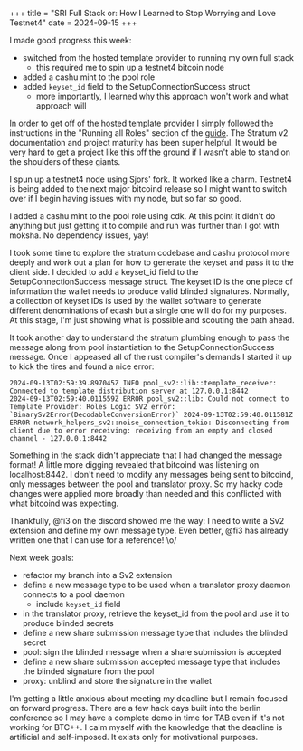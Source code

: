 +++
title = "SRI Full Stack or: How I Learned to Stop Worrying and Love Testnet4"
date = 2024-09-15
+++

I made good progress this week:
- switched from the hosted template provider to running my own full stack
  - this required me to spin up a testnet4 bitcoin node
- added a cashu mint to the pool role
- added `keyset_id` field to the SetupConnectionSuccess struct
  - more importantly, I learned why this approach won't work and what approach will

In order to get off of the hosted template provider I simply followed the instructions in the "Running all Roles" section of the [guide](https://stratumprotocol.org/getting-started/#ii-getting-started---running-all-roles). The Stratum v2 documentation and project maturity has been super helpful. It would be very hard to get a project like this off the ground if I wasn't able to stand on the shoulders of these giants.

I spun up a testnet4 node using Sjors' fork. It worked like a charm. Testnet4 is being added to the next major bitcoind release so I might want to switch over if I begin having issues with my node, but so far so good.

I added a cashu mint to the pool role using cdk. At this point it didn't do anything but just getting it to compile and run was further than I got with moksha. No dependency issues, yay!

I took some time to explore the stratum codebase and cashu protocol more deeply and work out a plan for how to generate the keyset and pass it to the client side. I decided to add a keyset_id field to the SetupConnectionSuccess message struct. The keyset ID is the one piece of information the wallet needs to produce valid blinded signatures. Normally, a collection of keyset IDs is used by the wallet software to generate different denominations of ecash but a single one will do for my purposes. At this stage, I'm just showing what is possible and scouting the path ahead.

It took another day to understand the stratum plumbing enough to pass the message along from pool instantiation to the SetupConnectionSuccess message. Once I appeased all of the rust compiler's demands I started it up to kick the tires and found a nice error:

```
2024-09-13T02:59:39.897045Z INFO pool_sv2::lib::template_receiver: Connected to template distribution server at 127.0.0.1:8442 
2024-09-13T02:59:40.011559Z ERROR pool_sv2::lib: Could not connect to Template Provider: Roles Logic SV2 error: `BinarySv2Error(DecodableConversionError)` 2024-09-13T02:59:40.011581Z ERROR network_helpers_sv2::noise_connection_tokio: Disconnecting from client due to error receiving: receiving from an empty and closed channel - 127.0.0.1:8442
```

Something in the stack didn't appreciate that I had changed the message format! A little more digging revealed that bitcoind was listening on localhost:8442. I don't need to modify any messages being sent to bitcoind, only messages between the pool and translator proxy. So my hacky code changes were applied more broadly than needed and this conflicted with what bitcoind was expecting.

Thankfully, @fi3 on the discord showed me the way: I need to write a Sv2 extension and define my own message type. Even better, @fi3 has already written one that I can use for a reference! \o/

Next week goals:
- refactor my branch into a Sv2 extension
- define a new message type to be used when a translator proxy daemon connects to a pool daemon
  - include `keyset_id` field
- in the translator proxy, retrieve the keyset_id from the pool and use it to produce blinded secrets
- define a new share submission message type that includes the blinded secret
- pool: sign the blinded message when a share submission is accepted
- define a new share submission accepted message type that includes the blinded signature from the pool
- proxy: unblind and store the signature in the wallet

I'm getting a little anxious about meeting my deadline but I remain focused on forward progress. There are a few hack days built into the berlin conference so I may have a complete demo in time for TAB even if it's not working for BTC++. I calm myself with the knowledge that the deadline is artificial and self-imposed. It exists only for motivational purposes.

